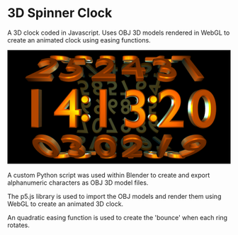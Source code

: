 # 3D Spinner Clock

A 3D clock coded in Javascript. Uses OBJ 3D models rendered in WebGL to create an animated clock using easing functions.

![3D Spinner Clock Screenshot](https://github.com/AndrewCraigie/3D_spinner_clock/blob/master/images/3D_spinner_clock.png "3D Spinner Clock")

A custom Python script was used within Blender to create and export alphanumeric characters as OBJ 3D model files.

The p5.js library is used to import the OBJ models and render them using WebGL to create an animated 3D clock.

An quadratic easing function is used to create the 'bounce' when each ring rotates.
